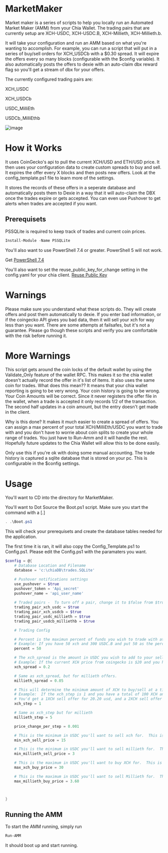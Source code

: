 # MarketMaker
 Market maker is a series of scripts to help you locally run an Automated Market Maker (AMM) from your Chia Wallet.  The trading pairs that are currently setup are XCH-USDC, XCH-USDC.B, XCH-Millieth, XCH-Millieth.b.

 It will take your configuration and run an AMM based on what you're wanting to accomplish.  For example, you can run a script that will put in a series of buy/sell orders for XCH_USDCb with a $0.30 spread.  It will expire the offers every so many blocks (configurable with the $config variable).  It also automatically posts the offers to dexie with an auto-claim dbx reward flag so you'll get a stream of dbx for your offers.

 The currently configured trading pairs are:
 
 XCH_USDC
 
 XCH_USDCb
 
 USDC_MilliEth
 
 USDCb_MilliEthb

 ![image](https://github.com/user-attachments/assets/d2e0a4ee-f266-410f-87ae-590b22c8980b)

# How it Works
It uses CoinGecko's api to pull the current XCH/USD and ETH/USD price.  It then uses your configuration data to create custom spreads to buy and sell.  It expires the offer every X blocks and then posts new offers.  Look at the config_template.ps1 file to learn more of the settings.

It stores the records of these offers in a seperate database and automatically posts them to Dexie in a way that it will auto-claim the DBX once the trades expire or gets accepted.  You can even use Pushover to get alerts when trades are accepted if you want.


 ## Prerequisets
 PSSQLite is required to keep track of trades and current coin prices.
```powershell
Install-Module -Name PSSQLite
```
 You'll also want to use PowerShell 7.4 or greater.  PowerShell 5 will not work.

 Get [PowerShell 7.4](https://learn.microsoft.com/en-us/powershell/scripting/install/installing-powershell-on-windows?view=powershell-7.4)

You'll also want to set the reuse_public_key_for_change setting in the config.yaml for your chia client. 
[Reuse Public Key](https://docs.chia.net/faq/?_highlight=reuse#how-can-i-configure-chia-to-reuse-the-same-receive-address)


# Warnings
Please make sure you understand what these scripts do.  They will create offers and post them automatically to dexie.  If you enter bad information, or if the coingecko API gives you bad data, then it will sell your xch for way less than you want.   There are some attempts at failsafes, but it's not a guarantee.  Please go though these scripts and verify you are comfortable with the risk before running it.

# More Warnings
This script gets around the coin locks of the default wallet by using the Validate_Only feature of the wallet RPC.  This makes it so the chia wallet doesn't actually record the offer in it's list of items.   It also uses the same coin for trades.  What does this mean??  It means that your chia wallet reporting is going to be very wrong.  Your coin history is going to be wrong.  Your Coin Amounts will be correct.  Since it never registers the offer file in the wallet, when a trade is accepted it only records 1/2 of the transaction.  The second half updates in a coin amount, but the entry doesn't get made in the client.

Why is this done?  It makes it much easier to create a spread of offers.  You can assign a max percent of your total XCH/MilliEth/USDC you want to trade with and you don't have to worrie about coin splits to create your whole range of trades.  You just have to Run-Amm and it will handle the rest.  Hopefully future updates to the Chia Wallet will allow this to be done easily.

Only use this if you're ok with doing some manual accounting.   The trade history is captured a sqlite database that is stored on your pc.  This is configurable in the $config settings.



# Usage
You'll want to CD into the directory for MarketMaker.

You'll want to Dot Source the Boot.ps1 script.  Make sure you start the command with a [.] 
```PowerShell
. .\Boot.ps1
```
This will check your prerequisets and create the database tables needed for the application.

The first time it is ran, it will also copy the Config_Template.ps1 to Config.ps1.  Please edit the Config.ps1 with the paramaters you want.

```PowerShell
$config = @{
    # Database Location and Filename
    database = 'c:\chiaDB\trades.SQLite'

    # Pushover notifications settings
    use_pushover = $true
    pushover_token = 'Api_secret'
    pushover_name = 'api_user_name'
    
    # Traded pairs -  To turn off a pair, change it to $false from $true.
    trading_pair_xch_usdc = $true
    trading_pair_xch_usdcb = $true
    trading_pair_usdc_millieth = $true
    trading_pair_usdcb_milliethb = $true

    # Trading Config

    # Percent is the maximun percent of funds you wish to trade with at a time.  
    # Example: If you have 50 xch and 300 USDC.B and put 50 as the percent, you will create offers to sell upto 25xch and to buy upto 150 with of xch.
    percent = 50

    # The xch_spread is the amount in USDC you wish to add to your sell offers or subtract from your buy offers.   
    # Example: If the current XCH price from coingecko is $20 and you have a 0.2 xch_spread, you will create a sell offer for $20.20 per xch and a buy offer of $19.80 per xch.
    xch_spread = 0.2

    # Same as xch_spread, but for millieth offers.
    millieth_spread = 0.05

    # This will determine the minimum amount of XCH to buy/sell at a time.  It is also the amount of xch to skip for the next offer.
    # Example:  If the xch_step is 1 and you have a total of 100 XCH and a percent of 50,  then the AMM will create 50 offers spaced 1xch apart. 
    # You'd get a 1XCH sell offer for 20.20 usd, and a 2XCH sell offer for 40.40 usd, a 3XCH sell offer for 60.60 usd, etc.
    xch_step = 1

    # Same as xch_step but for millieth
    millieth_step = 5

    price_change_per_step = 0.001

    # This is the minimum in USDC you'll want to sell xch for.  This is a fail safe to stop trading below this number.
    min_xch_sell_price = 15

    # This is the minimum in USDC you'll want to sell millieth for.  This is a fail safe to stop trading below this number.
    min_millieth_sell_price = 3

    # This is the maximum in USDC you'll want to buy XCH for.  This is a fail safe to stop trading above this number.
    max_xch_buy_price = 30

    # This is the maximum in USDC you'll want to sell Millieth for.  This is a fail safe to stop trading above this number.
    max_millieth_buy_price = 3.60



}
```

## Running the AMM
To start the AMM running, simply run
```PowerShell
Run-AMM
```
It should boot up and start running.
